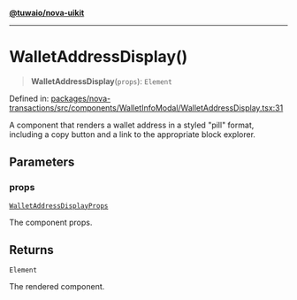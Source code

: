 [**@tuwaio/nova-uikit**](../../../README.md)

***

# WalletAddressDisplay()

> **WalletAddressDisplay**(`props`): `Element`

Defined in: [packages/nova-transactions/src/components/WalletInfoModal/WalletAddressDisplay.tsx:31](https://github.com/TuwaIO/nova-uikit/blob/6dc34b098cacf0ae15cd1e41a47f4525a2a78768/packages/nova-transactions/src/components/WalletInfoModal/WalletAddressDisplay.tsx#L31)

A component that renders a wallet address in a styled "pill" format,
including a copy button and a link to the appropriate block explorer.

## Parameters

### props

[`WalletAddressDisplayProps`](../type-aliases/WalletAddressDisplayProps.md)

The component props.

## Returns

`Element`

The rendered component.
